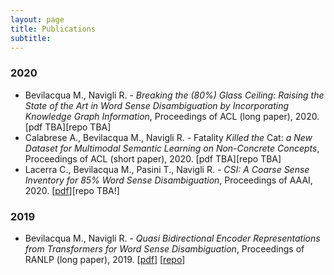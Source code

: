 ```yaml
---
layout: page
title: Publications
subtitle: 
---
```

### 2020
 - Bevilacqua M., Navigli R. - *Breaking the (80%) Glass Ceiling: Raising the State of the Art in Word Sense Disambiguation by Incorporating Knowledge Graph Information*, Proceedings of ACL (long paper), 2020. [pdf TBA][repo TBA]
- Calabrese A., Bevilacqua M., Navigli R. - Fatality *Killed the* Cat: *a New Dataset for Multimodal Semantic Learning on Non-Concrete Concepts*, Proceedings of ACL (short paper), 2020. [pdf TBA][repo TBA]
- Lacerra C., Bevilacqua M., Pasini T., Navigli R. -  *CSI: A Coarse Sense Inventory for 85% Word Sense Disambiguation*, Proceedings of AAAI, 2020. [[pdf](/pdf/2020-CSI-LacerraEtAl-AAAI.pdf)][repo TBA!]
### 2019
- Bevilacqua M., Navigli R. - *Quasi Bidirectional Encoder Representations from Transformers for Word Sense Disambiguation*, Proceedings of RANLP (long paper), 2019. [[pdf](/pdf/2020-QBERT-BevilacquaNavigli-RANLP)] [[repo](https://github.com/mbevila/qbert)]

